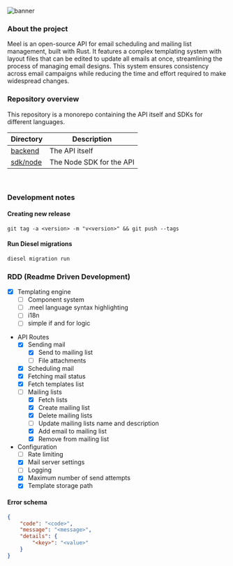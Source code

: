 ![banner](https://github.com/user-attachments/assets/707f7cb0-f921-4f26-aff7-6efa68cc3d37)

### About the project

Meel is an open-source API for email scheduling and mailing list management, built with Rust. It features a complex
templating system with layout files that can be edited to update all emails at once, streamlining the process of
managing email designs. This system ensures consistency across email campaigns while reducing the time and effort
required to make widespread changes.

### Repository overview

This repository is a monorepo containing the API itself and SDKs for different languages.

| Directory              | Description              |
|------------------------|--------------------------|
| [backend](./backend)   | The API itself           |
| [sdk/node](./sdk/node) | The Node SDK for the API |

<br/>

### Development notes

#### Creating new release

```
git tag -a <version> -m "v<version>" && git push --tags
```

#### Run Diesel migrations

```bash
diesel migration run
```

### RDD (Readme Driven Development)

- [x] Templating engine
    - [ ] Component system
    - [ ] .meel language syntax highlighting
    - [ ] i18n
    - [ ] simple if and for logic
- API Routes
    - [x] Sending mail
        - [x] Send to mailing list
        - [ ] File attachments
    - [x] Scheduling mail
    - [x] Fetching mail status
    - [x] Fetch templates list
    - [ ] Mailing lists
        - [x] Fetch lists
        - [x] Create mailing list
        - [x] Delete mailing lists
        - [ ] Update mailing lists name and description
        - [x] Add email to mailing list
        - [x] Remove from mailing list
- Configuration
    - [ ] Rate limiting
    - [x] Mail server settings
    - [ ] Logging
    - [x] Maximum number of send attempts
    - [x] Template storage path

#### Error schema

```json
{
	"code": "<code>",
	"message": "<message>",
	"details": {
		"<key>": "<value>"
	}
}

```
